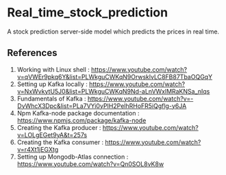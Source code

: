 # Real_time_stock_prediction
A stock prediction server-side model which predicts the prices in real time. 

## References
1. Working with Linux shell : https://www.youtube.com/watch?v=qVWEr9pkq6Y&list=PLWkguCWKqN9OrwsklvLC8FB87TbaOQGqY
2. Setting up Kafka locally : https://www.youtube.com/watch?v=NxWvkytU5J0&list=PLWkguCWKqN9Nd-aLnVWxlMRaKNSa_nIqs 
3. Fundamentals of Kafka : https://www.youtube.com/watch?v=-DyWhcX3Dpc&list=PLa7VYi0yPIH2PelhRHoFR5iQgflg-y6JA
4. Npm Kafka-node package documentation : https://www.npmjs.com/package/kafka-node
5. Creating the Kafka producer : https://www.youtube.com/watch?v=LOLgEGet9yA&t=257s
6. Creating the Kafka consumer : https://www.youtube.com/watch?v=r4Xt1jEGXtg
7. Setting up Mongodb-Atlas connection : https://www.youtube.com/watch?v=Qn0SOL8vK8w
